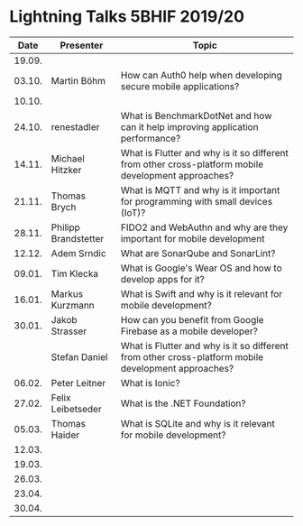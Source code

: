 # Lightning Talks 5BHIF 2019/20

|  Date  |      Presenter       |                                                Topic                                                |
| ------ | -------------------- | --------------------------------------------------------------------------------------------------- |
| 19.09. |                      |                                                                                                     |
| 03.10. | Martin Böhm          | How can Auth0 help when developing secure mobile applications?                                      |
| 10.10. |                      |                                                                                                     |
| 24.10. | renestadler          | What is BenchmarkDotNet and how can it help improving application performance?                      |
| 14.11. | Michael Hitzker      | What is Flutter and why is it so different from other cross-platform mobile development approaches? |
| 21.11. | Thomas Brych         | What is MQTT and why is it important for programming with small devices (IoT)?                      |
| 28.11. | Philipp Brandstetter | FIDO2 and WebAuthn and why are they important for mobile development                                |
| 12.12. | Adem Srndic          | What are SonarQube and SonarLint?                                                                   |
| 09.01. | Tim Klecka           | What is Google's Wear OS and how to develop apps for it?                                            |
| 16.01. | Markus Kurzmann      | What is Swift and why is it relevant for mobile development?                                        |
| 30.01. | Jakob Strasser       | How can you benefit from Google Firebase as a mobile developer?                                     |
|        | Stefan Daniel        | What is Flutter and why is it so different from other cross-platform mobile development approaches? |
| 06.02. | Peter Leitner        | What is Ionic?                                                                                      |
| 27.02. | Felix Leibetseder    | What is the .NET Foundation?                                                                        |
| 05.03. | Thomas Haider        |  What is SQLite and why is it relevant for mobile development?                                      |
| 12.03. |                      |                                                                                                     |
| 19.03. |                      |                                                                                                     |
| 26.03. |                      |                                                                                                     |
| 23.04. |                      |                                                                                                     |
| 30.04. |                      |                                                                                                     |
